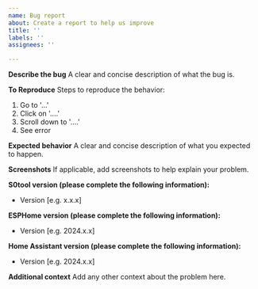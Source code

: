```yaml
---
name: Bug report
about: Create a report to help us improve
title: ''
labels: ''
assignees: ''

---
```


**Describe the bug**
A clear and concise description of what the bug is.

**To Reproduce**
Steps to reproduce the behavior:
1. Go to '...'
2. Click on '....'
3. Scroll down to '....'
4. See error

**Expected behavior**
A clear and concise description of what you expected to happen.

**Screenshots**
If applicable, add screenshots to help explain your problem.

**S0tool version (please complete the following information):**
 - Version [e.g. x.x.x]

**ESPHome version (please complete the following information):**
 - Version [e.g. 2024.x.x]

**Home Assistant version (please complete the following information):**
 - Version [e.g. 2024.x.x]

**Additional context**
Add any other context about the problem here.